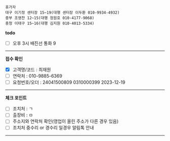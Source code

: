 ```
휴가자
대구 이기정 센터장 15~19(대행 센터장 이두환 010-9934-4932)
중부 조영찬 12~15(대행 정원호 010-4177-9068)
충청 이태구 15~16(대행 김지원 010-4013-5334)
```

**todo**
- [ ] 오후 3시 배진선 통화 9
---
**접수 확인**
- [x] 고객명/코드 : 최재원 
- [ ] 연락처 : 010-9885-6369
- [ ] 요청번호/오더 : 24041500809 0310000399 2023-12-19
---
**체크 포인트**
- [ ] 조치처 : ㄱ
- [ ] 출장비 : ㅁ
- [ ] 주소지와 연락처 확인(영업이 올린 주소가 다른 경우 있음)
- [ ] 조치처 중수리 or 경수리 일경우 알림톡 안내
---

